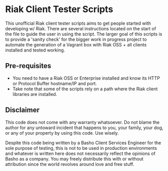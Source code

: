 # Riak Client Tester Scripts

This unofficial Riak client tester scripts aims to get people started with developing w/ Riak. There are several instructions located on the start of the file to guide the user in using the script. The larger goal of this scripts is to provide a 'sanity check' for the bigger work in progress project to automate the generation of a Vagrant box with Riak OSS + all clients installed and tested working.

## Pre-requisites
- You need to have a Riak OSS or Enterprise installed and know its HTTP or Protocol Buffer hostname/IP and port.
- Take note that some of the scripts rely on a path where the Riak client libraries are installed.

## Disclaimer
This code does not come with any warranty whatsoever. Do not blame the author for any untoward incident that happens to you, your family, your dog, or any of your property by using this code. Use wisely.

Despite this code being written by a Basho Client Services Engineer for the sole purpose of testing, this is not to be used in production environments and whatever is written here does not necessarily reflect the opinions of Basho as a company. You may freely distribute this with or without attribution since the world revolves around love and free stuff.
